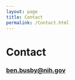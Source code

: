 ```yaml
---
layout: page
title: Contact
permalink: /Contact.html
---
```


# Contact

### <a href="mailto:ben.busby@nih.gov">ben.busby@nih.gov</a>
